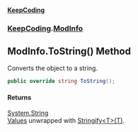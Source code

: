 #### [KeepCoding](index.md 'index')
### [KeepCoding](KeepCoding.md 'KeepCoding').[ModInfo](KeepCoding_ModInfo.md 'KeepCoding.ModInfo')
## ModInfo.ToString() Method
Converts the object to a string.  
```csharp
public override string ToString();
```
#### Returns
[System.String](https://docs.microsoft.com/en-us/dotnet/api/System.String 'System.String')  
[Values](KeepCoding_ModInfo_Values.md 'KeepCoding.ModInfo.Values') unwrapped with [Stringify&lt;T&gt;(T)](KeepCoding_Helper_Stringify_T_(T).md 'KeepCoding.Helper.Stringify&lt;T&gt;(T)').
